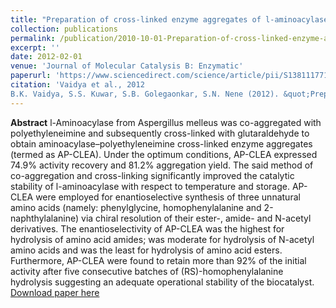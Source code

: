 ```yaml
---
title: "Preparation of cross-linked enzyme aggregates of l-aminoacylase via co-aggregation with polyethyleneimine"
collection: publications
permalink: /publication/2010-10-01-Preparation-of-cross-linked-enzyme-aggregates-of-l-aminoacylase-via-co-aggregation-with-polyethyleneimine
excerpt: ''
date: 2012-02-01
venue: 'Journal of Molecular Catalysis B: Enzymatic'
paperurl: 'https://www.sciencedirect.com/science/article/pii/S1381117711002633'
citation: 'Vaidya et al., 2012
B.K. Vaidya, S.S. Kuwar, S.B. Golegaonkar, S.N. Nene (2012). &quot;Preparation of cross-linked enzyme aggregates of l-aminoacylase via co-aggregation with polyethyleneimine &quot; <i>Journal of Molecular Catalysis B: Enzymatic</i>. '
---
```

**Abstract**
l-Aminoacylase from Aspergillus melleus was co-aggregated with polyethyleneimine and subsequently cross-linked with glutaraldehyde to obtain aminoacylase–polyethyleneimine cross-linked enzyme aggregates (termed as AP-CLEA). Under the optimum conditions, AP-CLEA expressed 74.9% activity recovery and 81.2% aggregation yield. The said method of co-aggregation and cross-linking significantly improved the catalytic stability of l-aminoacylase with respect to temperature and storage. AP-CLEA were employed for enantioselective synthesis of three unnatural amino acids (namely: phenylglycine, homophenylalanine and 2-naphthylalanine) via chiral resolution of their ester-, amide- and N-acetyl derivatives. The enantioselectivity of AP-CLEA was the highest for hydrolysis of amino acid amides; was moderate for hydrolysis of N-acetyl amino acids and was the least for hydrolysis of amino acid esters. Furthermore, AP-CLEA were found to retain more than 92% of the initial activity after five consecutive batches of (RS)-homophenylalanine hydrolysis suggesting an adequate operational stability of the biocatalyst.
[Download paper here](https://www.sciencedirect.com/science/article/pii/S1381117711002633)

